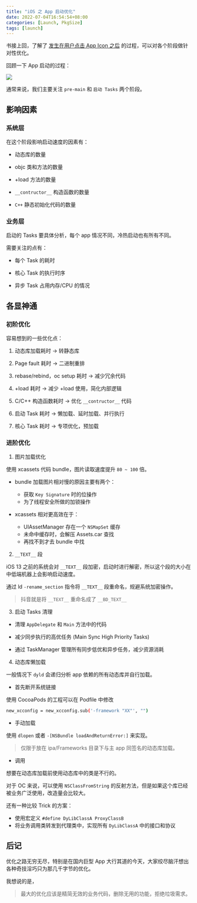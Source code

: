 ```yaml
---
title: "iOS 之 App 启动优化"
date: 2022-07-04T16:54:54+08:00
categories: [Launch, PkgSize]
tags: [launch]
---
```


书接上回，了解了 [发生在用户点击 App Icon 之后](/posts/2021/app-launch-process/) 的过程，可以对各个阶段做针对性优化。

回顾一下 App 启动的过程：

![](https://ryder-1252249141.cos.ap-shanghai.myqcloud.com/uPic/2022-07-05-jtHZBi.png)

通常来说，我们主要关注 `pre-main` 和 `启动 Tasks` 两个阶段。

## 影响因素

### 系统层

在这个阶段影响启动速度的因素有：

* 动态库的数量

* objc 类和方法的数量

* +load 方法的数量

* `__contructor__` 构造函数的数量

* `C++` 静态初始化代码的数量

### 业务层

启动的 Tasks 要具体分析，每个 app 情况不同，冷热启动也有所有不同。

需要关注的点有：

* 每个 Task 的耗时

* 核心 Task 的执行时序

* 异步 Task 占用内存/CPU 的情况


## 各显神通

### 初阶优化

容易想到的一些优化点：

1. 动态库加载耗时 -> 转静态库

2. Page fault 耗时 -> 二进制重排

3. rebase/rebind，oc setup 耗时 -> 减少冗余代码

4. +load 耗时 -> 减少 +load 使用，简化内部逻辑

5. C/C++ 构造函数耗时 -> 优化 `__contructor__` 代码

6. 启动 Task 耗时 -> 懒加载、延时加载、并行执行

7. 核心 Task 耗时 -> 专项优化，预加载

### 进阶优化

1. 图片加载优化

使用 xcassets 代码 bundle，图片读取速度提升 `80 ~ 100` 倍。

* bundle 加载图片相对慢的原因主要有两个：

  - 获取 `Key Signature` 时的位操作
  - 为了线程安全所做的加锁操作

* xcassets 相对更高效在于：

  - UIAssetManager 存在一个 `NSMapSet` 缓存
  - 未命中缓存时，会解压 Assets.car 查找
  - 再找不到才去 bundle 中找

2. `__TEXT__` 段

iOS 13 之前的系统会对 `__TEXT__` 段加密，启动时进行解密，所以这个段的大小在中低端机器上会影响启动速度。

通过 ld `-rename_section` 指令将 `__TEXT__` 段重命名，规避系统加密操作。

> 抖音就是将 `__TEXT__` 重命名成了 `__BD_TEXT__`

3. 启动 Tasks 清理

* 清理 `AppDelegate` 和 `Main` 方法中的代码

* 减少同步执行的高优任务 (Main Sync High Priority Tasks)

* 通过 TaskManager 管理所有同步低优和异步任务，减少资源消耗

4. 动态库懒加载

一般情况下 `dyld` 会递归分析 app 依赖的所有动态库并自行加载。

* 首先断开系统链接

使用 CocoaPods 的工程可以在 Podfile 中修改

```bash
new_xcconfig = new_xcconfig.sub('-framework "XX"', "")
```

* 手动加载

使用 `dlopen` 或者 `-[NSBundle loadAndReturnError:]` 来实现。

> 仅限于放在 ipa/Frameworks 目录下与主 app 同签名的动态库加载。

* 调用

想要在动态库加载前使用动态库中的类是不行的。

对于 OC 来说，可以使用 `NSClassFromString` 的反射方法，但是如果这个库已经被业务广泛使用，改造量会比较大。

还有一种比较 Trick 的方案：

* 使用宏定义 `#define DyLibClassA ProxyClassB`
* 将业务调用类转发到代理类中，实现所有 `DyLibClassA` 中的接口和协议

## 后记

优化之路无穷无尽，特别是在国内巨型 App 大行其道的今天，大家绞尽脑汗想出各种奇技淫巧只为那几千字节的优化。

我想说的是，

> 最大的优化应该是精简无效的业务代码，删除无用的功能，拒绝垃圾需求。

